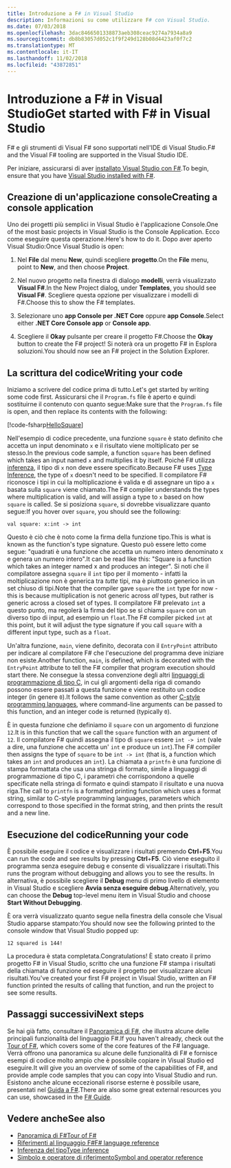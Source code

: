 ```yaml
---
title: Introduzione a F# in Visual Studio
description: Informazioni su come utilizzare F# con Visual Studio.
ms.date: 07/03/2018
ms.openlocfilehash: 3dac8466501338873aeb308ceac9274a7934a8a9
ms.sourcegitcommit: db8b83057d052c1f9f249d128b08d4423af0f7c2
ms.translationtype: MT
ms.contentlocale: it-IT
ms.lasthandoff: 11/02/2018
ms.locfileid: "43872851"
---
```

# <a name="get-started-with-f-in-visual-studio"></a><span data-ttu-id="da910-103">Introduzione a F# in Visual Studio</span><span class="sxs-lookup"><span data-stu-id="da910-103">Get started with F# in Visual Studio</span></span>

<span data-ttu-id="da910-104">F# e gli strumenti di Visual F# sono supportati nell'IDE di Visual Studio.</span><span class="sxs-lookup"><span data-stu-id="da910-104">F# and the Visual F# tooling are supported in the Visual Studio IDE.</span></span>

<span data-ttu-id="da910-105">Per iniziare, assicurarsi di aver [installato Visual Studio con F#](install-fsharp.md#install-f-with-visual-studio).</span><span class="sxs-lookup"><span data-stu-id="da910-105">To begin, ensure that you have [Visual Studio installed with F#](install-fsharp.md#install-f-with-visual-studio).</span></span>

## <a name="creating-a-console-application"></a><span data-ttu-id="da910-106">Creazione di un'applicazione console</span><span class="sxs-lookup"><span data-stu-id="da910-106">Creating a console application</span></span>

<span data-ttu-id="da910-107">Uno dei progetti più semplici in Visual Studio è l'applicazione Console.</span><span class="sxs-lookup"><span data-stu-id="da910-107">One of the most basic projects in Visual Studio is the Console Application.</span></span>  <span data-ttu-id="da910-108">Ecco come eseguire questa operazione.</span><span class="sxs-lookup"><span data-stu-id="da910-108">Here's how to do it.</span></span>  <span data-ttu-id="da910-109">Dopo aver aperto Visual Studio:</span><span class="sxs-lookup"><span data-stu-id="da910-109">Once Visual Studio is open:</span></span>

1. <span data-ttu-id="da910-110">Nel **File** dal menu **New**, quindi scegliere **progetto**.</span><span class="sxs-lookup"><span data-stu-id="da910-110">On the **File** menu, point to **New**, and then choose **Project**.</span></span>

2.  <span data-ttu-id="da910-111">Nel nuovo progetto nella finestra di dialogo **modelli**, verrà visualizzato **Visual F#**.</span><span class="sxs-lookup"><span data-stu-id="da910-111">In the New Project dialog, under **Templates**, you should see **Visual F#**.</span></span>  <span data-ttu-id="da910-112">Scegliere questa opzione per visualizzare i modelli di F#.</span><span class="sxs-lookup"><span data-stu-id="da910-112">Choose this to show the F# templates.</span></span>

3. <span data-ttu-id="da910-113">Selezionare uno **app Console per .NET Core** oppure **app Console**.</span><span class="sxs-lookup"><span data-stu-id="da910-113">Select either **.NET Core Console app** or **Console app**.</span></span>

3. <span data-ttu-id="da910-114">Scegliere il **Okay** pulsante per creare il progetto F#.</span><span class="sxs-lookup"><span data-stu-id="da910-114">Choose the **Okay** button to create the F# project!</span></span>  <span data-ttu-id="da910-115">Si noterà ora un progetto F# in Esplora soluzioni.</span><span class="sxs-lookup"><span data-stu-id="da910-115">You should now see an F# project in the Solution Explorer.</span></span>

## <a name="writing-your-code"></a><span data-ttu-id="da910-116">La scrittura del codice</span><span class="sxs-lookup"><span data-stu-id="da910-116">Writing your code</span></span>

<span data-ttu-id="da910-117">Iniziamo a scrivere del codice prima di tutto.</span><span class="sxs-lookup"><span data-stu-id="da910-117">Let's get started by writing some code first.</span></span>  <span data-ttu-id="da910-118">Assicurarsi che il `Program.fs` file è aperto e quindi sostituirne il contenuto con quanto segue:</span><span class="sxs-lookup"><span data-stu-id="da910-118">Make sure that the `Program.fs` file is open, and then replace its contents with the following:</span></span>

[!code-fsharp[HelloSquare](../../../samples/snippets/fsharp/getting-started/hello-square.fs)]

<span data-ttu-id="da910-119">Nell'esempio di codice precedente, una funzione `square` è stato definito che accetta un input denominato `x` e il risultato viene moltiplicato per se stesso.</span><span class="sxs-lookup"><span data-stu-id="da910-119">In the previous code sample, a function `square` has been defined which takes an input named `x` and multiplies it by itself.</span></span>  <span data-ttu-id="da910-120">Poiché F# utilizza [inferenza](../language-reference/type-inference.md), il tipo di `x` non deve essere specificato.</span><span class="sxs-lookup"><span data-stu-id="da910-120">Because F# uses [Type Inference](../language-reference/type-inference.md), the type of `x` doesn't need to be specified.</span></span>  <span data-ttu-id="da910-121">Il compilatore F# riconosce i tipi in cui la moltiplicazione è valida e di assegnare un tipo a `x` basata sulla `square` viene chiamato.</span><span class="sxs-lookup"><span data-stu-id="da910-121">The F# compiler understands the types where multiplication is valid, and will assign a type to `x` based on how `square` is called.</span></span>  <span data-ttu-id="da910-122">Se si posiziona `square`, si dovrebbe visualizzare quanto segue:</span><span class="sxs-lookup"><span data-stu-id="da910-122">If you hover over `square`, you should see the following:</span></span>

```
val square: x:int -> int
```

<span data-ttu-id="da910-123">Questo è ciò che è noto come la firma della funzione tipo.</span><span class="sxs-lookup"><span data-stu-id="da910-123">This is what is known as the function's type signature.</span></span>  <span data-ttu-id="da910-124">Questo può essere letto come segue: "quadrati è una funzione che accetta un numero intero denominato x e genera un numero intero".</span><span class="sxs-lookup"><span data-stu-id="da910-124">It can be read like this: "Square is a function which takes an integer named x and produces an integer".</span></span>  <span data-ttu-id="da910-125">Si noti che il compilatore assegna `square` il `int` tipo per il momento - infatti la moltiplicazione non è generica tra *tutte* tipi, ma è piuttosto generico in un set chiuso di tipi.</span><span class="sxs-lookup"><span data-stu-id="da910-125">Note that the compiler gave `square` the `int` type for now - this is because multiplication is not generic across *all* types, but rather is generic across a closed set of types.</span></span>  <span data-ttu-id="da910-126">Il compilatore F# prelevato `int` a questo punto, ma regolerà la firma del tipo se si chiama `square` con un diverso tipo di input, ad esempio un `float`.</span><span class="sxs-lookup"><span data-stu-id="da910-126">The F# compiler picked `int` at this point, but it will adjust the type signature if you call `square` with a different input type, such as a `float`.</span></span>

<span data-ttu-id="da910-127">Un'altra funzione, `main`, viene definito, decorata con il `EntryPoint` attributo per indicare al compilatore F# che l'esecuzione del programma deve iniziare non esiste.</span><span class="sxs-lookup"><span data-stu-id="da910-127">Another function, `main`, is defined, which is decorated with the `EntryPoint` attribute to tell the F# compiler that program execution should start there.</span></span>  <span data-ttu-id="da910-128">Ne consegue la stessa convenzione degli altri [linguaggi di programmazione di tipo C](https://en.wikipedia.org/wiki/Entry_point#C_and_C.2B.2B), in cui gli argomenti della riga di comando possono essere passati a questa funzione e viene restituito un codice integer (in genere `0`).</span><span class="sxs-lookup"><span data-stu-id="da910-128">It follows the same convention as other [C-style programming languages](https://en.wikipedia.org/wiki/Entry_point#C_and_C.2B.2B), where command-line arguments can be passed to this function, and an integer code is returned (typically `0`).</span></span>

<span data-ttu-id="da910-129">È in questa funzione che definiamo il `square` con un argomento di funzione `12`.</span><span class="sxs-lookup"><span data-stu-id="da910-129">It is in this function that we call the `square` function with an argument of `12`.</span></span>  <span data-ttu-id="da910-130">Il compilatore F# quindi assegna il tipo di `square` essere `int -> int` (vale a dire, una funzione che accetta un' `int` e produce un `int`).</span><span class="sxs-lookup"><span data-stu-id="da910-130">The F# compiler then assigns the type of `square` to be `int -> int` (that is, a function which takes an `int` and produces an `int`).</span></span>  <span data-ttu-id="da910-131">La chiamata a `printfn` è una funzione di stampa formattata che usa una stringa di formato, simile a linguaggi di programmazione di tipo C, i parametri che corrispondono a quelle specificate nella stringa di formato e quindi stampato il risultato e una nuova riga.</span><span class="sxs-lookup"><span data-stu-id="da910-131">The call to `printfn` is a formatted printing function which uses a format string, similar to C-style programming languages, parameters which correspond to those specified in the format string, and then prints the result and a new line.</span></span>

## <a name="running-your-code"></a><span data-ttu-id="da910-132">Esecuzione del codice</span><span class="sxs-lookup"><span data-stu-id="da910-132">Running your code</span></span>

<span data-ttu-id="da910-133">È possibile eseguire il codice e visualizzare i risultati premendo **Ctrl**+**F5**.</span><span class="sxs-lookup"><span data-stu-id="da910-133">You can run the code and see results by pressing **Ctrl**+**F5**.</span></span>  <span data-ttu-id="da910-134">Ciò viene eseguito il programma senza eseguire debug e consente di visualizzare i risultati.</span><span class="sxs-lookup"><span data-stu-id="da910-134">This runs the program without debugging and allows you to see the results.</span></span>  <span data-ttu-id="da910-135">In alternativa, è possibile scegliere il **Debug** menu di primo livello di elemento in Visual Studio e scegliere **Avvia senza eseguire debug**.</span><span class="sxs-lookup"><span data-stu-id="da910-135">Alternatively, you can choose the **Debug** top-level menu item in Visual Studio and choose **Start Without Debugging**.</span></span>

<span data-ttu-id="da910-136">È ora verrà visualizzato quanto segue nella finestra della console che Visual Studio apparse stampato:</span><span class="sxs-lookup"><span data-stu-id="da910-136">You should now see the following printed to the console window that Visual Studio popped up:</span></span>

```
12 squared is 144!
```

<span data-ttu-id="da910-137">La procedura è stata completata.</span><span class="sxs-lookup"><span data-stu-id="da910-137">Congratulations!</span></span>  <span data-ttu-id="da910-138">È stato creato il primo progetto F# in Visual Studio, scritto che una funzione F# stampa i risultati della chiamata di funzione ed eseguire il progetto per visualizzare alcuni risultati.</span><span class="sxs-lookup"><span data-stu-id="da910-138">You've created your first F# project in Visual Studio, written an F# function printed the results of calling that function, and run the project to see some results.</span></span>

## <a name="next-steps"></a><span data-ttu-id="da910-139">Passaggi successivi</span><span class="sxs-lookup"><span data-stu-id="da910-139">Next steps</span></span>

<span data-ttu-id="da910-140">Se hai già fatto, consultare il [Panoramica di F#](../tour.md), che illustra alcune delle principali funzionalità del linguaggio F#.</span><span class="sxs-lookup"><span data-stu-id="da910-140">If you haven't already, check out the [Tour of F#](../tour.md), which covers some of the core features of the F# language.</span></span>  <span data-ttu-id="da910-141">Verrà offrono una panoramica su alcune delle funzionalità di F# e fornisce esempi di codice molto ampio che è possibile copiare in Visual Studio ed eseguire.</span><span class="sxs-lookup"><span data-stu-id="da910-141">It will give you an overview of some of the capabilities of F#, and provide ample code samples that you can copy into Visual Studio and run.</span></span>  <span data-ttu-id="da910-142">Esistono anche alcune eccezionali risorse esterne è possibile usare, presentati nel [Guida a F#](../index.md).</span><span class="sxs-lookup"><span data-stu-id="da910-142">There are also some great external resources you can use, showcased in the [F# Guide](../index.md).</span></span>

## <a name="see-also"></a><span data-ttu-id="da910-143">Vedere anche</span><span class="sxs-lookup"><span data-stu-id="da910-143">See also</span></span>

- [<span data-ttu-id="da910-144">Panoramica di F#</span><span class="sxs-lookup"><span data-stu-id="da910-144">Tour of F#</span></span>](../tour.md)
- [<span data-ttu-id="da910-145">Riferimenti al linguaggio F#</span><span class="sxs-lookup"><span data-stu-id="da910-145">F# language reference</span></span>](../language-reference/index.md)
- [<span data-ttu-id="da910-146">Inferenza del tipo</span><span class="sxs-lookup"><span data-stu-id="da910-146">Type inference</span></span>](../language-reference/type-inference.md)
- [<span data-ttu-id="da910-147">Simbolo e operatore di riferimento</span><span class="sxs-lookup"><span data-stu-id="da910-147">Symbol and operator reference</span></span>](../language-reference/symbol-and-operator-reference/index.md)
